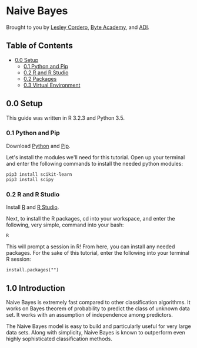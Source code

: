 Naive Bayes
==================

Brought to you by [Lesley Cordero](http://www.columbia.edu/~lc2958), [Byte Academy](byteacademy.co), and [ADI](adicu.com).

## Table of Contents

- [0.0 Setup](#00-setup)
	+ [0.1 Python and Pip](#01-python-and-pip)
	+ [0.2 R and R Studio](#02-r-and-r-studio)
	+ [0.2 Packages](#02-packages)
	+ [0.3 Virtual Environment](#03-virtual-environment)	

## 0.0 Setup

This guide was written in R 3.2.3 and Python 3.5.

### 0.1 Python and Pip

Download [Python](https://www.python.org/downloads/) and [Pip](https://pip.pypa.io/en/stable/installing/).

Let's install the modules we'll need for this tutorial. Open up your terminal and enter the following commands to install the needed python modules: 

```
pip3 install scikit-learn
pip3 install scipy
```

### 0.2 R and R Studio

Install [R](https://www.r-project.org/) and [R Studio](https://www.rstudio.com/products/rstudio/download/).

Next, to install the R packages, cd into your workspace, and enter the following, very simple, command into your bash: 

```
R
```

This will prompt a session in R! From here, you can install any needed packages. For the sake of this tutorial, enter the following into your terminal R session:

```
install.packages("")
```


## 1.0 Introduction

Naive Bayes is extremely fast compared to other classification algorithms. It works on Bayes theorem of probability to predict the class of unknown data set. It works with an assumption of independence among predictors. 

The Naive Bayes model is easy to build and particularly useful for very large data sets. Along with simplicity, Naive Bayes is known to outperform even highly sophisticated classification methods.





